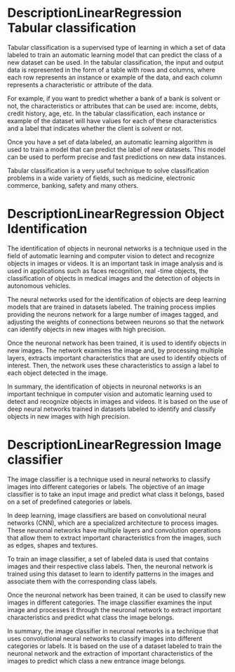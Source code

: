 # DescriptionLinearRegression Tabular classification

Tabular classification is a supervised type of learning in which a set of data labeled to train an automatic learning model that can predict the class of a new dataset can be used. In the tabular classification, the input and output data is represented in the form of a table with rows and columns, where each row represents an instance or example of the data, and each column represents a characteristic or attribute of the data.

For example, if you want to predict whether a bank of a bank is solvent or not, the characteristics or attributes that can be used are: income, debts, credit history, age, etc. In the tabular classification, each instance or example of the dataset will have values for each of these characteristics and a label that indicates whether the client is solvent or not.

Once you have a set of data labeled, an automatic learning algorithm is used to train a model that can predict the label of new datasets. This model can be used to perform precise and fast predictions on new data instances.

Tabular classification is a very useful technique to solve classification problems in a wide variety of fields, such as medicine, electronic commerce, banking, safety and many others.

# DescriptionLinearRegression Object Identification

The identification of objects in neuronal networks is a technique used in the field of automatic learning and computer vision to detect and recognize objects in images or videos. It is an important task in image analysis and is used in applications such as faces recognition, real -time objects, the classification of objects in medical images and the detection of objects in autonomous vehicles.

The neural networks used for the identification of objects are deep learning models that are trained in datasets labeled. The training process implies providing the neurons network for a large number of images tagged, and adjusting the weights of connections between neurons so that the network can identify objects in new images with high precision.

Once the neuronal network has been trained, it is used to identify objects in new images. The network examines the image and, by processing multiple layers, extracts important characteristics that are used to identify objects of interest. Then, the network uses these characteristics to assign a label to each object detected in the image.

In summary, the identification of objects in neuronal networks is an important technique in computer vision and automatic learning used to detect and recognize objects in images and videos. It is based on the use of deep neural networks trained in datasets labeled to identify and classify objects in new images with high precision.

# DescriptionLinearRegression Image classifier

The image classifier is a technique used in neural networks to classify images into different categories or labels. The objective of an image classifier is to take an input image and predict what class it belongs, based on a set of predefined categories or labels.

In deep learning, image classifiers are based on convolutional neural networks (CNN), which are a specialized architecture to process images. These neuronal networks have multiple layers and convolution operations that allow them to extract important characteristics from the images, such as edges, shapes and textures.

To train an image classifier, a set of labeled data is used that contains images and their respective class labels. Then, the neuronal network is trained using this dataset to learn to identify patterns in the images and associate them with the corresponding class labels.

Once the neuronal network has been trained, it can be used to classify new images in different categories. The image classifier examines the input image and processes it through the neuronal network to extract important characteristics and predict what class the image belongs.

In summary, the image classifier in neuronal networks is a technique that uses convolutional neural networks to classify images into different categories or labels. It is based on the use of a dataset labeled to train the neuronal network and the extraction of important characteristics of the images to predict which class a new entrance image belongs.
